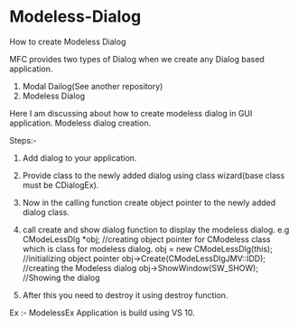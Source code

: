 # Modeless-Dialog
How to create Modeless Dialog



MFC provides two types of Dialog when we create any Dialog based application.
1. Modal Dailog(See another repository)
2. Modeless Dialog

Here I am discussing about how to create modeless dialog in GUI application.
Modeless dialog creation.

Steps:-
1. Add dialog to your application.
2. Provide class to the newly added dialog using class wizard(base class must be CDialogEx).
3. Now in the calling function create object pointer to the newly added dialog class.
4. call create and show dialog function to display the modeless dialog.
e.g
  	CModeLessDlg *obj;  				//creating object pointer for CModeless class which is class for modeless dialog. 
	obj = new CModeLessDlg(this); 		//initializing object pointer
	obj->Create(CModeLessDlgJMV::IDD);	//creating the Modeless dialog
	obj->ShowWindow(SW_SHOW);		//Showing the dialog
 
5. After this you need to destroy it using destroy function.


Ex :- ModelessEx Application is build using VS 10.

